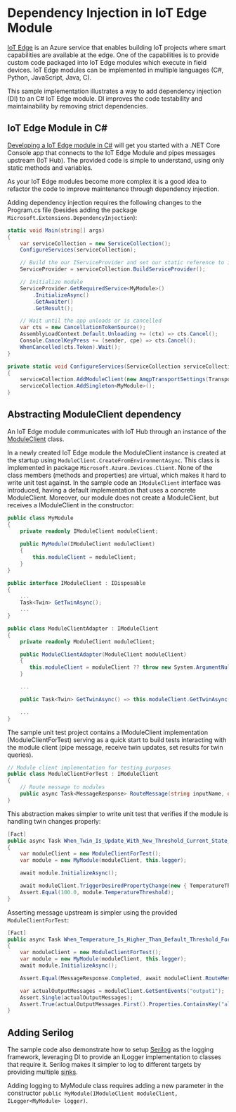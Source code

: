 # Dependency Injection in IoT Edge Module

[IoT Edge](https://docs.microsoft.com/en-us/azure/iot-edge/about-iot-edge) is an Azure service that enables building IoT projects where smart capabilities are available at the edge. One of the capabilities is to provide custom code packaged into IoT Edge modules which execute in field devices. IoT Edge modules can be implemented in multiple languages (C#, Python, JavaScript, Java, C).

This sample implementation illustrates a way to add dependency injection (DI) to an C# IoT Edge module. DI improves the code testability and maintainability by removing strict dependencies.

## IoT Edge Module in C#

[Developing a IoT Edge module in C#](https://docs.microsoft.com/en-us/azure/iot-edge/how-to-develop-csharp-module) will get you started with a .NET Core Console app that connects to the IoT Edge Module and pipes messages upstream (IoT Hub). The provided code is simple to understand, using only static methods and variables.

As your IoT Edge modules become more complex it is a good idea to refactor the code to improve maintenance through dependency injection.

Adding dependency injection requires the following changes to the Program.cs file (besides adding the package `Microsoft.Extensions.DependencyInjection`):

```C#
static void Main(string[] args)
{
    var serviceCollection = new ServiceCollection();
    ConfigureServices(serviceCollection);

    // Build the our IServiceProvider and set our static reference to it
    ServiceProvider = serviceCollection.BuildServiceProvider();

    // Initialize module
    ServiceProvider.GetRequiredService<MyModule>()
        .InitializeAsync()
        .GetAwaiter()
        .GetResult();

    // Wait until the app unloads or is cancelled
    var cts = new CancellationTokenSource();
    AssemblyLoadContext.Default.Unloading += (ctx) => cts.Cancel();
    Console.CancelKeyPress += (sender, cpe) => cts.Cancel();
    WhenCancelled(cts.Token).Wait();
}

private static void ConfigureServices(ServiceCollection serviceCollection)
{
    serviceCollection.AddModuleClient(new AmqpTransportSettings(TransportType.Amqp_Tcp_Only));
    serviceCollection.AddSingleton<MyModule>();
}
```

## Abstracting ModuleClient dependency

An IoT Edge module communicates with IoT Hub through an instance of the [ModuleClient](https://docs.microsoft.com/en-us/dotnet/api/microsoft.azure.devices.client.moduleclient?view=azure-dotnet) class.

In a newly created IoT Edge module the ModuleClient instance is created at the startup using `ModuleClient.CreateFromEnvironmentAsync`. This class is implemented in package `Microsoft.Azure.Devices.Client`. None of the class members (methods and properties) are virtual, which makes it hard to write unit test against. In the sample code an `IModuleClient` interface was introduced, having a default implementation that uses a concrete ModuleClient. Moreover, our module does not create a ModuleClient, but receives a IModuleClient in the constructor:

```C#
public class MyModule
{
    private readonly IModuleClient moduleClient;
  
    public MyModule(IModuleClient moduleClient)
    {
        this.moduleClient = moduleClient;
    }
}

public interface IModuleClient : IDisposable
{
    ...
    Task<Twin> GetTwinAsync();
    ...
}

public class ModuleClientAdapter : IModuleClient
{
    private readonly ModuleClient moduleClient;

    public ModuleClientAdapter(ModuleClient moduleClient)
    {
       this.moduleClient = moduleClient ?? throw new System.ArgumentNullException(nameof(moduleClient));
    }

    ...

    public Task<Twin> GetTwinAsync() => this.moduleClient.GetTwinAsync();

    ...
}
```

The sample unit test project contains a IModuleClient implementation (ModuleClientForTest) serving as a quick start to build tests interacting with the module client (pipe message, receive twin updates, set results for twin queries).

```C#
// Module client implementation for testing purposes
public class ModuleClientForTest : IModuleClient
{
    // Route message to modules
    public async Task<MessageResponse> RouteMessage(string inputName, object payload) { ... }
}
```

This abstraction makes simpler to write unit test that verifies if the module is handling twin changes properly:

```C#
[Fact]
public async Task When_Twin_Is_Update_With_New_Threshold_Current_State_Is_Updated()
{
    var moduleClient = new ModuleClientForTest();
    var module = new MyModule(moduleClient, this.logger);

    await module.InitializeAsync();

    await moduleClient.TriggerDesiredPropertyChange(new { TemperatureThreshold = 100.0 });
    Assert.Equal(100.0, module.TemperatureThreshold);
}
```

Asserting message upstream is simpler using the provided `ModuleClientForTest`:

```C#
[Fact]
public async Task When_Temperature_Is_Higher_Than_Default_Threshold_Forwards_To_IotHub()
{
    var moduleClient = new ModuleClientForTest();
    var module = new MyModule(moduleClient, this.logger);
    await module.InitializeAsync();

    Assert.Equal(MessageResponse.Completed, await moduleClient.RouteMessage("input1", new DevicePayload { Machine = new MachineTelemetry { Temperature = 30 } } ));

    var actualOutputMessages = moduleClient.GetSentEvents("output1");
    Assert.Single(actualOutputMessages);
    Assert.True(actualOutputMessages.First().Properties.ContainsKey("alert"), "Ensure 'alert' property was created");
}
```

## Adding Serilog

The sample code also demonstrate how to setup [Serilog](https://serilog.net/) as the logging framework, leveraging DI to provide an ILogger implementation to classes that require it. Serilog makes it simpler to log to different targets by providing multiple [sinks](https://github.com/serilog/serilog/wiki/Provided-Sinks).

Adding logging to MyModule class requires adding a new parameter in the constructor `public MyModule(IModuleClient moduleClient, ILogger<MyModule> logger)`.